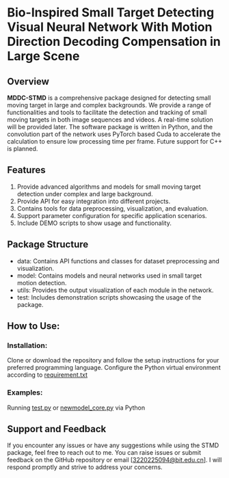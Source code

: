# Bio-Inspired Small Target Detecting Visual Neural Network With Motion Direction Decoding Compensation in Large Scene
## Overview 
**MDDC-STMD** is a comprehensive package designed for detecting small moving target in large and complex backgrounds.
We provide a range of functionalities and tools to facilitate the detection and tracking of small moving targets in both image sequences and videos. A real-time solution will be provided later.
The software package is written in Python, and the convolution part of the network uses PyTorch based Cuda to accelerate the calculation to ensure low processing time per frame. Future support for C++ is planned. 
## Features
1. Provide advanced algorithms and models for small moving target detection under complex and large background.
2. Provide API for easy integration into different projects.
3. Contains tools for data preprocessing, visualization, and evaluation.
4. Support parameter configuration for specific application scenarios.
5. Include DEMO scripts to show usage and functionality.
## Package Structure
* data: Contains API functions and classes for dataset preprocessing and visualization.
* model: Contains models and neural networks used in small target motion detection.
* utils: Provides the output visualization of each module in the network.
* test: Includes demonstration scripts showcasing the usage of the package.
## How to Use:
### Installation:
Clone or download the repository and follow the setup instructions for your preferred programming language. Configure the Python virtual environment according to [requirement.txt](https://github.com/BitOpt/STMD/blob/main/STMD_cuda/requirement.txt)
### Examples:
Running [test.py](https://github.com/BitOpt/STMD/blob/main/STMD_cuda/test.py) or [newmodel_core.py](https://github.com/BitOpt/STMD/blob/main/STMD_cuda/models/newmodel_core.py)  via Python
## Support and Feedback
If you encounter any issues or have any suggestions while using the STMD package, feel free to reach out to me.
You can raise issues or submit feedback on the GitHub repository or email [3220225094@bit.edu.cn]. I will respond promptly and strive to address your concerns.

